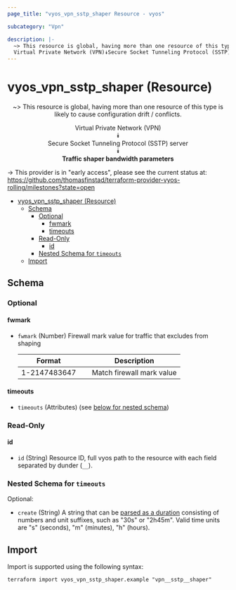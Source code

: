 ```yaml
---
page_title: "vyos_vpn_sstp_shaper Resource - vyos"

subcategory: "Vpn"

description: |-
  ~> This resource is global, having more than one resource of this type is likely to cause configuration drift / conflicts.
  Virtual Private Network (VPN)⯯Secure Socket Tunneling Protocol (SSTP) server⯯Traffic shaper bandwidth parameters
---
```


# vyos_vpn_sstp_shaper (Resource)
<center>

~> This resource is global, having more than one resource of this type is likely to cause configuration drift / conflicts.

Virtual Private Network (VPN)  
⯯  
Secure Socket Tunneling Protocol (SSTP) server  
⯯  
**Traffic shaper bandwidth parameters**


</center>

-> This provider is in "early access", please see the current status at: https://github.com/thomasfinstad/terraform-provider-vyos-rolling/milestones?state=open

<!--TOC-->

- [vyos_vpn_sstp_shaper (Resource)](#vyos_vpn_sstp_shaper-resource)
  - [Schema](#schema)
    - [Optional](#optional)
      - [fwmark](#fwmark)
      - [timeouts](#timeouts)
    - [Read-Only](#read-only)
      - [id](#id)
    - [Nested Schema for `timeouts`](#nested-schema-for-timeouts)
  - [Import](#import)

<!--TOC-->

<!-- schema generated by tfplugindocs -->
## Schema

### Optional

#### fwmark
- `fwmark` (Number) Firewall mark value for traffic that excludes from shaping

    |  Format        &emsp;|  Description                |
    |----------------|-----------------------------|
    |  1-2147483647  &emsp;|  Match firewall mark value  |
#### timeouts
- `timeouts` (Attributes) (see [below for nested schema](#nestedatt--timeouts))

### Read-Only

#### id
- `id` (String) Resource ID, full vyos path to the resource with each field separated by dunder (`__`).

<a id="nestedatt--timeouts"></a>
### Nested Schema for `timeouts`

Optional:

- `create` (String) A string that can be [parsed as a duration](https://pkg.go.dev/time#ParseDuration) consisting of numbers and unit suffixes, such as &#34;30s&#34; or &#34;2h45m&#34;. Valid time units are &#34;s&#34; (seconds), &#34;m&#34; (minutes), &#34;h&#34; (hours).

## Import

Import is supported using the following syntax:

```shell
terraform import vyos_vpn_sstp_shaper.example "vpn__sstp__shaper"
```
